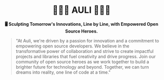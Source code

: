 <!-- PROJECT LOGO -->
<p align="center">
  <h1 align="center">👩🏻‍💻 AULI 🧑🏻‍💻</h1>
  <p align="center">
    <b> 🖥️ Sculpting Tomorrow's Innovations, Line by Line, with Empowered Open Source Heroes.</b>
  </p>
  <blockquote>
    "At Auli, we're driven by a passion for innovation and a commitment to empowering open source developers. 
    We believe in the transformative power of collaboration and strive to create impactful projects and libraries that fuel creativity and drive progress. 
    Join our community of open source heroes as we work together to build a brighter future for technology and beyond. 
    Together, we can turn dreams into reality, one line of code at a time." 
  </blockquote>
</p>

